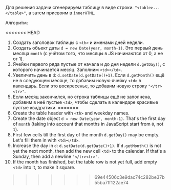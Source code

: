 Для решения задачи сгенерируем таблицу в виде строки: `"<table>...</table>"`, а затем присвоим в `innerHTML`.

Алгоритм:

<<<<<<< HEAD
1. Создать заголовок таблицы с `<th>` и именами дней недели.
2. Создать объект даты `d = new Date(year, month-1)`.  Это первый день месяца `month` (с учётом того, что месяцы в JS начинаются от 0, а не от 1).
3. Ячейки первого ряда пустые от начала и до дня недели `d.getDay()`, с которого начинается месяц. Заполним `<td></td>`.
4. Увеличить день в `d`: `d.setDate(d.getDate()+1)`. Если `d.getMonth()` ещё не в следующем месяце, то добавим новую ячейку `<td>` в календарь. Если это воскресенье, то добавим новую строку <code>"&lt;/tr&gt;&lt;tr&gt;"</code>.
5. Если месяц закончился, но строка таблицы ещё не заполнена, добавим в неё пустые `<td>`, чтобы сделать в календаре красивые пустые квадратики.
=======
1. Create the table header with `<th>` and weekday names.
2. Create the date object `d = new Date(year, month-1)`. That's the first day of `month` (taking into account that months in JavaScript start from `0`, not `1`).
3. First few cells till the first day of the month `d.getDay()` may be empty. Let's fill them in with `<td></td>`.
4. Increase the day in `d`: `d.setDate(d.getDate()+1)`. If `d.getMonth()` is not yet the next month, then add the new cell `<td>` to the calendar. If that's a Sunday, then add a newline <code>"&lt;/tr&gt;&lt;tr&gt;"</code>.
5. If the month has finished, but the table row is not yet full, add empty `<td>` into it, to make it square.
>>>>>>> 69e44506c3e9dac74c282be37b55ba7ff122ae74
